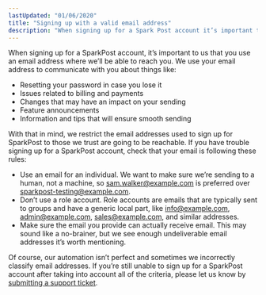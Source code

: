 ```yaml
---
lastUpdated: "01/06/2020"
title: "Signing up with a valid email address"
description: "When signing up for a Spark Post account it’s important to us that you use an email address where we’ll be able to reach you We use your email address to communicate with you about things like Resetting your password in case you lose it Issues related to billing and..."
---
```


When signing up for a SparkPost account, it’s important to us that you use an email address where we’ll be able to reach you. We use your email address to communicate with you about things like:

* Resetting your password in case you lose it
* Issues related to billing and payments
* Changes that may have an impact on your sending
* Feature announcements
* Information and tips that will ensure smooth sending

With that in mind, we restrict the email addresses used to sign up for SparkPost to those we trust are going to be reachable. If you have trouble signing up for a SparkPost account, check that your email is following these rules:

* Use an email for an individual. We want to make sure we’re sending to a human, not a machine, so sam.walker@example.com is preferred over sparkpost-testing@example.com.
* Don’t use a role account. Role accounts are emails that are typically sent to groups and have a generic local part, like info@example.com, admin@example.com, sales@example.com, and similar addresses.
* Make sure the email you provide can actually receive email. This may sound like a no-brainer, but we see enough undeliverable email addresses it’s worth mentioning.

Of course, our automation isn’t perfect and sometimes we incorrectly classify email addresses. If you’re still unable to sign up for a SparkPost account after taking into account all of the criteria, please let us know by [submitting a support ticket](https://www.sparkpost.com/submit-a-ticket).

